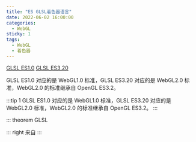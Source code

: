 ```yaml
---
title: "ES GLSL着色器语言"
date: 2022-06-02 16:00:00
categories:
  - WebGL
sticky: 1
tags:
  - WebGL
  - 着色器
---
```


[GLSL ES1.0](http://www.ecma-international.org/ecma-262/6.0/)
[GLSL ES3.20](http://www.ecma-international.org/ecma-262/7.0/)

GLSL ES1.0 对应的是 WebGL1.0 标准，GLSL ES3.20 对应的是 WebGL2.0 标准，WebGL2.0 的标准继承自 OpenGL ES3.2。

:::tip 1
GLSL ES1.0 对应的是 WebGL1.0 标准，GLSL ES3.20 对应的是 WebGL2.0 标准，WebGL2.0 的标准继承自 OpenGL ES3.2。
:::

::: theorem GLSL

::: right
来自
:::
